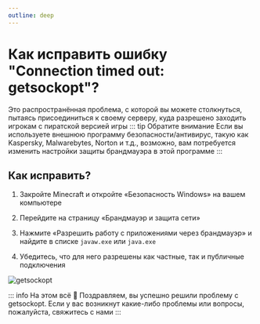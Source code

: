 ```yaml
---
outline: deep
---
```


# Как исправить ошибку "Connection timed out: getsockopt"?
Это распространённая проблема, с которой вы можете столкнуться, пытаясь присоединиться к своему серверу, куда разрешено заходить игрокам с пиратской версией игры 
::: tip Обратите внимание
Если вы используете внешнюю программу безопасности/антивирус, такую как Kaspersky, Malwarebytes, Norton и т.д., возможно, вам потребуется изменить настройки защиты брандмауэра в этой программе
:::

## Как исправить?
1. Закройте Minecraft и откройте «Безопасность Windows» на вашем компьютере

2. Перейдите на страницу «Брандмауэр и защита сети»

3. Нажмите «Разрешить работу с приложениями через брандмауэр» и найдите в списке `javaw.exe` или `java.exe`

4. Убедитесь, что для него разрешены как частные, так и публичные подключения

![getsockopt](/getsockopt.webp)

::: info На этом всё
🎉 Поздравляем, вы успешно решили проблему с getsockopt. Если у вас возникнут какие-либо проблемы или вопросы, пожалуйста, свяжитесь с нами
:::